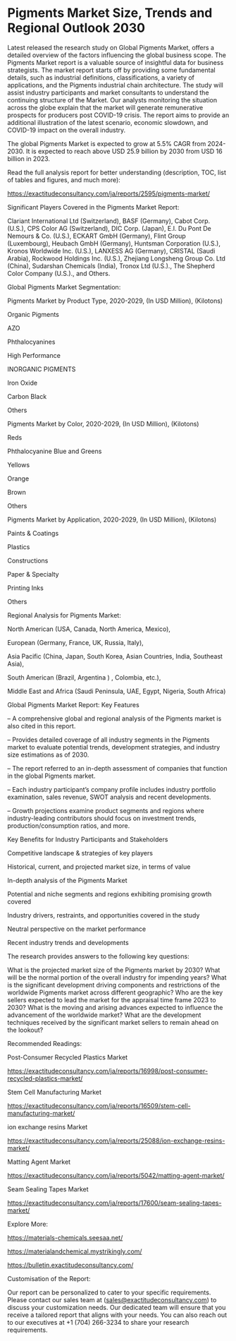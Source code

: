 # Pigments Market Size, Trends and Regional Outlook 2030

Latest released the research study on Global Pigments Market, offers a detailed overview of the factors influencing the global business scope. The Pigments Market report is a valuable source of insightful data for business strategists. The market report starts off by providing some fundamental details, such as industrial definitions, classifications, a variety of applications, and the Pigments industrial chain architecture. The study will assist industry participants and market consultants to understand the continuing structure of the Market. Our analysts monitoring the situation across the globe explain that the market will generate remunerative prospects for producers post COVID-19 crisis. The report aims to provide an additional illustration of the latest scenario, economic slowdown, and COVID-19 impact on the overall industry.

The global Pigments Market is expected to grow at 5.5% CAGR from 2024-2030. It is expected to reach above USD 25.9 billion by 2030 from USD 16 billion in 2023.

Read the full analysis report for better understanding (description, TOC, list of tables and figures, and much more):

https://exactitudeconsultancy.com/ja/reports/2595/pigments-market/

Significant Players Covered in the Pigments Market Report:

Clariant International Ltd (Switzerland), BASF (Germany), Cabot Corp. (U.S.), CPS Color AG (Switzerland), DIC Corp. (Japan), E.I. Du Pont De Nemours & Co. (U.S.), ECKART GmbH (Germany), Flint Group (Luxembourg), Heubach GmbH (Germany), Huntsman Corporation (U.S.), Kronos Worldwide Inc. (U.S.), LANXESS AG (Germany), CRISTAL (Saudi Arabia), Rockwood Holdings Inc. (U.S.), Zhejiang Longsheng Group Co. Ltd (China), Sudarshan Chemicals (India), Tronox Ltd (U.S.)., The Shepherd Color Company (U.S.)., and Others.

Global Pigments Market Segmentation:

Pigments Market by Product Type, 2020-2029, (In USD Million), (Kilotons)

Organic Pigments

AZO

Phthalocyanines

High Performance

INORGANIC PIGMENTS

Iron Oxide

Carbon Black

Others

Pigments Market by Color, 2020-2029, (In USD Million), (Kilotons)

Reds

Phthalocyanine Blue and Greens

Yellows

Orange

Brown

Others

Pigments Market by Application, 2020-2029, (In USD Million), (Kilotons)

Paints & Coatings

Plastics

Constructions

Paper & Specialty

Printing Inks

Others

Regional Analysis for Pigments Market:

North American (USA, Canada, North America, Mexico),

European (Germany, France, UK, Russia, Italy),

Asia Pacific (China, Japan, South Korea, Asian Countries, India, Southeast Asia),

South American (Brazil, Argentina ) , Colombia, etc.),

Middle East and Africa (Saudi Peninsula, UAE, Egypt, Nigeria, South Africa)

Global Pigments Market Report: Key Features

– A comprehensive global and regional analysis of the Pigments market is also cited in this report.

– Provides detailed coverage of all industry segments in the Pigments market to evaluate potential trends, development strategies, and industry size estimations as of 2030.

– The report referred to an in-depth assessment of companies that function in the global Pigments market.

– Each industry participant’s company profile includes industry portfolio examination, sales revenue, SWOT analysis and recent developments.

– Growth projections examine product segments and regions where industry-leading contributors should focus on investment trends, production/consumption ratios, and more.

Key Benefits for Industry Participants and Stakeholders

Competitive landscape & strategies of key players

Historical, current, and projected market size, in terms of value

In-depth analysis of the Pigments Market

Potential and niche segments and regions exhibiting promising growth covered

Industry drivers, restraints, and opportunities covered in the study

Neutral perspective on the market performance

Recent industry trends and developments

The research provides answers to the following key questions:

What is the projected market size of the Pigments market by 2030?
What will be the normal portion of the overall industry for impending years?
What is the significant development driving components and restrictions of the worldwide Pigments market across different geographic?
Who are the key sellers expected to lead the market for the appraisal time frame 2023 to 2030?
What is the moving and arising advances expected to influence the advancement of the worldwide market?
What are the development techniques received by the significant market sellers to remain ahead on the lookout?

Recommended Readings:

Post-Consumer Recycled Plastics Market

https://exactitudeconsultancy.com/ja/reports/16998/post-consumer-recycled-plastics-market/

Stem Cell Manufacturing Market

https://exactitudeconsultancy.com/ja/reports/16509/stem-cell-manufacturing-market/

ion exchange resins Market

https://exactitudeconsultancy.com/ja/reports/25088/ion-exchange-resins-market/

Matting Agent Market

https://exactitudeconsultancy.com/ja/reports/5042/matting-agent-market/

Seam Sealing Tapes Market

https://exactitudeconsultancy.com/ja/reports/17600/seam-sealing-tapes-market/

Explore More:

https://materials-chemicals.seesaa.net/

https://materialandchemical.mystrikingly.com/

https://bulletin.exactitudeconsultancy.com/

Customisation of the Report:

Our report can be personalized to cater to your specific requirements. Please contact our sales team at (sales@exactitudeconsultancy.com) to discuss your customization needs. Our dedicated team will ensure that you receive a tailored report that aligns with your needs. You can also reach out to our executives at +1 (704) 266-3234 to share your research requirements.
